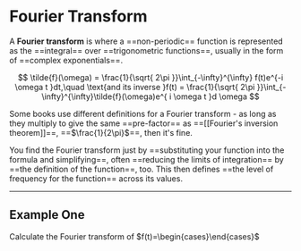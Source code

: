 # Fourier Transform

A **Fourier transform** is where a ==non-periodic== function is represented as the ==integral== over ==trigonometric functions==, usually in the form of ==complex exponentials==.

$$
\tilde{f}(\omega) = \frac{1}{\sqrt{ 2\pi }}\int_{-\infty}^{\infty} f(t)e^{-i \omega t }dt,\quad \text{and its inverse }f(t) = \frac{1}{\sqrt{ 2\pi }}\int_{-\infty}^{\infty}\tilde{f}(\omega)e^{ i \omega t }d \omega
$$

Some books use different definitions for a Fourier transform - as long as they multiply to give the same ==pre-factor== as ==[[Fourier's inversion theorem]]==, ==$\frac{1}{2\pi}$==, then it's fine.

You find the Fourier transform just by ==substituting your function into the formula and simplifying==, often ==reducing the limits of integration== by ==the definition of the function==, too. This then defines ==the level of frequency for the function== across its values.

---

## Example One

Calculate the Fourier transform of $f(t)=\begin{cases}\end{cases}$
